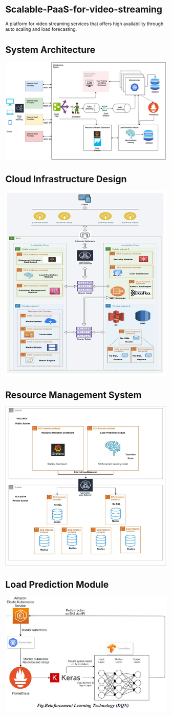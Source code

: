 # Scalable-PaaS-for-video-streaming
A platform for video streaming services that offers high availability through auto scaling and load forecasting.
# System Architecture
![System Architecture](images/Architecture_Diagram.png)

# Cloud Infrastructure Design
![Cloud Design](images/Cloud_Infrastructure_Design.png)

# Resource Management System
![Resource](images/Resource_Management_system.png)

# Load Prediction Module
![Load Prediction](images/LoadPredictionModule.png)
